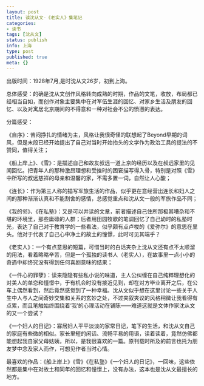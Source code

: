 ```yaml
---
layout: post
title: 读沈从文-《老实人》集笔记
categories:
- 读书
tags: [沈从文]
status: publish
info: 上海
type: post
published: true
meta: {}
---
```


出版时间：1928年7月,是时沈从文26岁，初到上海。
  
总体感受：的确是沈从文创作风格转向成熟的时期，作品的文笔，收放，布局都已经相当自如，而创作对象主要集中在对军伍生涯的回忆、对家乡生活及朋友的回忆、以及对寓居北京期间的不得意和一种对社会不公的愤懑的表达。
  
分篇感受：
  
《自序》：苦闷挣扎的情绪为主，风格让我很奇怪的联想起了Beyond早期的词风，但是末段已经开始提出了自己对当时开始抬头的文学作为政治工具的提法的不赞同，值得关注；
  
《船上岸上》、《雪》：是描述自己和故友叔远一道上京的经历以及在叔远家里的见闻回忆。把青年人的那种激昂理想和受挫时的困窘描写得入骨，特别是对照《雪》中所写的叔远慈祥的母亲和温馨的家，不需多置一词，自然让人心酸；
  
《连长》：作为第三人称的描写军旅生活的作品，似乎更在意经营出连长和妇人之间的那种渐渐认真和不能割舍的感情，总感觉重点和沈从文一般的军旅作品不同；
  
《我的邻》、《在私塾》：又是可以并读的文章，前者描述自己住所那极其嘈杂和不堪的环境里，那些庸碌的人群；后者用田园牧歌的笔调回忆了自己幼时的私塾时光，表达了自己对于教育学的一些看法，似乎颇有点卢梭的《爱弥尔》的意思在里头。他对于代表了自己心中净土的故土的憧憬，此时可见其端乎？
  
《老实人》：一个有点意思的短篇，可惜当时的白话夹杂上沈从文还有点不太顺溜的用法，看着略略辛苦，但是一个孤独的读书人（老实人），在故事里一点小小的奇遇中却终究没有得到任何喜剧意味的结果；
  
《一件心的罪孽》：读来隐隐有些私小说的味道，主人公纠缠在自己纯粹理想化的对美人的单恋和憧憬中，于有机会时没有接近见到，却在对方毕业离开之后，在公车上偶然看到，然后竟然感觉到了一种幸福。沈从文似乎想在这里讨论一些关于人生中人与人之间奇妙交集和关系的玄妙之处，不过夹叙夹议的风格稍微让我看得有点累，而且笔触始终围绕着‘我’的心理活动在铺陈——难道这就是文体作家沈从文的又一个尝试？
  
《一个妇人的日记》：寡居妇人平平淡淡的家常日记，笔下的生活，和沈从文自己的家庭有些微的相似。家长里短的闲话、流畅平易的用语，读着读着，竟然仿佛都能想起我自家父母姑姨，所以，是我很喜欢的一篇。原刊载时所及的前言也托为朋友梦中念及家人而作，可想见作者当时心情。
  
  
最喜欢的作品：《船上岸上》《雪》《在私塾》《一个妇人的日记》，一回味，这些依然都是集中在对故土和同年的回忆和憧憬上，没有办法，这本也是沈从文最擅长的地方。

